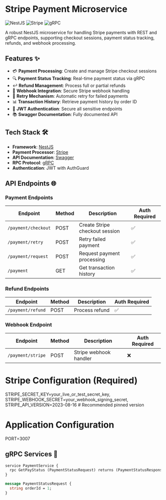 # Stripe Payment Microservice

![NestJS](https://img.shields.io/badge/nestjs-E0234E?style=for-the-badge&logo=nestjs&logoColor=white)
![Stripe](https://img.shields.io/badge/Stripe-626CD9?style=for-the-badge&logo=Stripe&logoColor=white)
![gRPC](https://img.shields.io/badge/gRPC-4285F4?style=for-the-badge&logo=google&logoColor=white)

A robust NestJS microservice for handling Stripe payments with REST and gRPC endpoints, supporting checkout sessions, payment status tracking, refunds, and webhook processing.

## Features ✨

- 💳 **Payment Processing**: Create and manage Stripe checkout sessions
- 🔍 **Payment Status Tracking**: Real-time payment status via gRPC
- ↩️ **Refund Management**: Process full or partial refunds
- 🤖 **Webhook Integration**: Secure Stripe webhook handling
- 🔄 **Retry Mechanism**: Automatic retry for failed payments
- 📊 **Transaction History**: Retrieve payment history by order ID
- 🔐 **JWT Authentication**: Secure all sensitive endpoints
- 📚 **Swagger Documentation**: Fully documented API

## Tech Stack 🛠️

- **Framework**: [NestJS](https://nestjs.com/)
- **Payment Processor**: [Stripe](https://stripe.com/)
- **API Documentation**: [Swagger](https://swagger.io/)
- **RPC Protocol**: [gRPC](https://grpc.io/)
- **Authentication**: JWT with AuthGuard

## API Endpoints 🌐

### Payment Endpoints

| Endpoint | Method | Description | Auth Required |
|----------|--------|-------------|---------------|
| `/payment/checkout` | POST | Create Stripe checkout session | ✅ |
| `/payment/retry` | POST | Retry failed payment | ✅ |
| `/payment/request` | POST | Request payment processing | ✅ |
| `/payment` | GET | Get transaction history | ✅ |

### Refund Endpoints

| Endpoint | Method | Description | Auth Required |
|----------|--------|-------------|---------------|
| `/payment/refund` | POST | Process refund | ✅ |

### Webhook Endpoint

| Endpoint | Method | Description | Auth Required |
|----------|--------|-------------|---------------|
| `/payment/stripe` | POST | Stripe webhook handler | ❌ |

# Stripe Configuration (Required)
STRIPE_SECRET_KEY=your_live_or_test_secret_key,
STRIPE_WEBHOOK_SECRET=your_webhook_signing_secret,
STRIPE_API_VERSION=2023-08-16  # Recommended pinned version


# Application Configuration
PORT=3007                 
## gRPC Services 📡

```proto
service PaymentService {
  rpc GetPayStatus (PaymentStatusRequest) returns (PaymentStatusResponse);
}

message PaymentStatusRequest {
  string orderId = 1;
}



